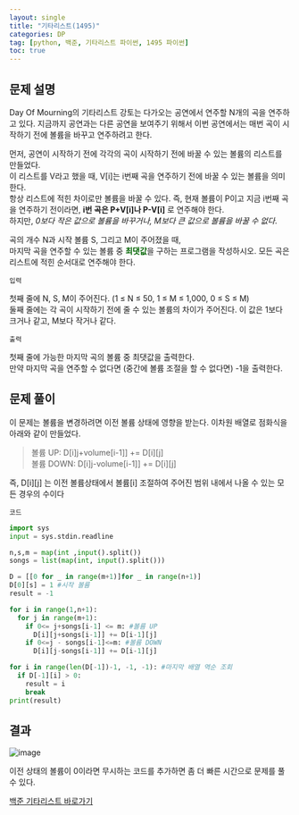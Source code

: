 ```yaml
---
layout: single
title: "기타리스트(1495)"
categories: DP
tag: [python, 백준, 기타리스트 파이썬, 1495 파이썬]
toc: true
---
```


## 문제 설명

Day Of Mourning의 기타리스트 강토는 다가오는 공연에서 연주할 N개의 곡을 연주하고 있다. 지금까지 공연과는 다른 공연을 보여주기 위해서 이번 공연에서는 매번 곡이 시작하기 전에 볼륨을 바꾸고 연주하려고 한다.

먼저, 공연이 시작하기 전에 각각의 곡이 시작하기 전에 바꿀 수 있는 볼륨의 리스트를 만들었다.  
이 리스트를 V라고 했을 때, V[i]는 i번째 곡을 연주하기 전에 바꿀 수 있는 볼륨을 의미한다.  
항상 리스트에 적힌 차이로만 볼륨을 바꿀 수 있다.
즉, 현재 볼륨이 P이고 지금 i번째 곡을 연주하기 전이라면, **i번 곡은 P+V[i]나 P-V[i]** 로 연주해야 한다.  
하지만, _0보다 작은 값으로 볼륨을 바꾸거나, M보다 큰 값으로 볼륨을 바꿀 수 없다_.

곡의 개수 N과 시작 볼륨 S, 그리고 M이 주어졌을 때,  
마지막 곡을 연주할 수 있는 볼륨 중 <span style="color:darkgreen"> **최댓값**</span>을 구하는 프로그램을 작성하시오. 모든 곡은 리스트에 적힌 순서대로 연주해야 한다.

`입력`

첫째 줄에 N, S, M이 주어진다. (1 ≤ N ≤ 50, 1 ≤ M ≤ 1,000, 0 ≤ S ≤ M)  
둘째 줄에는 각 곡이 시작하기 전에 줄 수 있는 볼륨의 차이가 주어진다. 이 값은 1보다 크거나 같고, M보다 작거나 같다.

`출력`

첫째 줄에 가능한 마지막 곡의 볼륨 중 최댓값을 출력한다.  
만약 마지막 곡을 연주할 수 없다면 (중간에 볼륨 조절을 할 수 없다면) -1을 출력한다.

## 문제 풀이

이 문제는 볼륨을 변경하려면 이전 볼륨 상태에 영향을 받는다.
이차원 배열로 점화식을 아래와 같이 만들었다.

> 볼륨 UP: D[i]j+volume[i-1]] += D[i][j]  
> 볼륨 DOWN: D[i]j-volume[i-1]] += D[i][j]

즉, D[i][j] 는 이전 볼륨상태에서 볼륨[i] 조절하여 주어진 범위 내에서 나올 수 있는 모든 경우의 수이다

`코드`

```python
import sys
input = sys.stdin.readline

n,s,m = map(int ,input().split())
songs = list(map(int, input().split()))

D = [[0 for _ in range(m+1)]for _ in range(n+1)]
D[0][s] = 1 #시작 볼륨
result = -1

for i in range(1,n+1):
  for j in range(m+1):
    if 0<= j+songs[i-1] <= m: #볼륨 UP
      D[i][j+songs[i-1]] += D[i-1][j]
    if 0<=j - songs[i-1]<=m: #볼륨 DOWN
      D[i][j-songs[i-1]] += D[i-1][j]

for i in range(len(D[-1])-1, -1, -1): #마지막 배열 역순 조회
  if D[-1][i] > 0:
    result = i
    break
print(result)
```

## 결과

![image](https://user-images.githubusercontent.com/40657327/143388858-95aaee2f-7fd0-4162-9928-88ba50618fa0.png)

이전 상태의 볼륨이 0이라면 무시하는 코드를 추가하면 좀 더 빠른 시간으로 문제를 풀 수 있다.

<a href="https://www.acmicpc.net/problem/1495" target="_blank">백준 기타리스트 바로가기</a>
